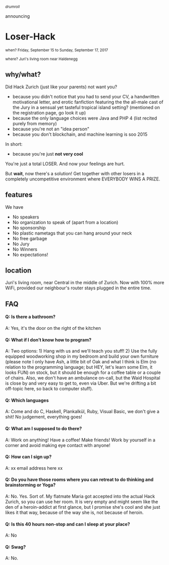 <sub>_drumroll_</sub>

announcing

# Loser-Hack

<sub>when? Friday, September 15 to Sunday, September 17, 2017</sub>

<sub>where? Juri's living room near Haldenegg</sub>

## why/what?

Did Hack Zurich (just like your parents) not want you?

- because you didn't notice that you had to send your CV, a handwritten motivational letter, and erotic fanfiction featuring the the all-male cast of the Jury in a sensual yet tasteful tropical island setting? (mentioned on the registration page, go look it up)
- because the only language choices were Java and PHP 4 (list recited purely from memory)
- because you're not an "idea person"
- because you don't blockchain, and machine learning is soo 2015

In short:

- because you're just **not very cool**

You're just a total LOSER. And now your feelings are hurt.

But **wait**, now there's a solution! Get together with other losers in a completely uncompetitive environment where EVERYBODY WINS A PRIZE.

## features

We have

- No speakers
- No organization to speak of (apart from a location)
- No sponsorship
- No plastic nametags that you can hang around your neck
- No free garbage
- No Jury
- No Winners
- No expectations!

## location

Juri's living room, near Central in the middle of Zurich. Now with 100% more WiFi, provided our neighbour's router stays plugged in the entire time.

## FAQ

#### Q: Is there a bathroom?
A: Yes, it's the door on the right of the kitchen

#### Q: What if I don’t know how to program?
A: Two options: 1) Hang with us and we'll teach you stuff! 2) Use the fully equipped woodworking shop in my bedroom and build your own furniture (please note I only have Ash, a little bit of Oak and what I think is Elm (no relation to the programming language; but HEY, let's learn some Elm, it looks FUN) on stock, but it should be enough for a coffee table or a couple of chairs. Also, we don't have an ambulance on-call, but the Waid Hospital is close by and very easy to get to, even via Uber. But we're drifting a bit off-topic here, so back to computer stuff).

#### Q: Which languages
A: Come and do C, Haskell, Plankalkül, Ruby, Visual Basic, we don't give a shit! No judgement, everything goes!

#### Q: What am I supposed to do there?
A: Work on anything! Have a coffee! Make friends! Work by yourself in a corner and avoid making eye contact with anyone!

#### Q: How can I sign up?
A: xx email address here xx

#### Q: Do you have those rooms where you can retreat to do thinking and brainstorming or Yoga?
A: No. Yes. Sort of. My flatmate Maria got accepted into the actual Hack Zurich, so you can use her room. It is very empty and might seem like the den of a heroin-addict at first glance, but I promise she's cool and she just likes it that way, because of the way she is, not because of heroin.

#### Q: Is this 40 hours non-stop and can I sleep at your place?
A: No

#### Q: Swag?
A: No.
